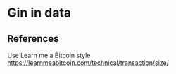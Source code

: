 # Gin in data
  

## References
Use Learn me a Bitcoin style
https://learnmeabitcoin.com/technical/transaction/size/

